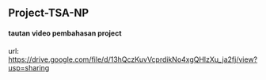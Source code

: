 ## Project-TSA-NP

#### tautan video pembahasan project
url: https://drive.google.com/file/d/13hQczKuvVcprdikNo4xgQHlzXu_ja2fj/view?usp=sharing
